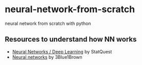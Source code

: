 # neural-network-from-scratch
neural network from scratch with python


## Resources to understand how NN works

*   [Neural Networks / Deep Learning](https://www.youtube.com/playlist?list=PLblh5JKOoLUIxGDQs4LFFD--41Vzf-ME1) by StatQuest  
*   [Neural networks](https://www.youtube.com/playlist?list=PLZHQObOWTQDNU6R1_67000Dx_ZCJB-3pi) by 3Blue1Brown  

